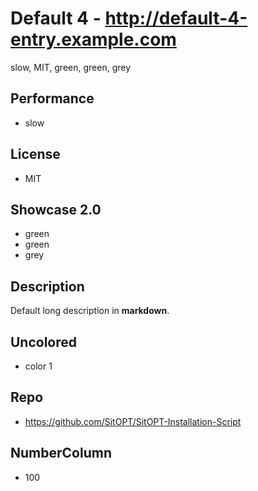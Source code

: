 # Default 4 - http://default-4-entry.example.com
slow, MIT, green, green, grey

## Performance
- slow

## License
- MIT

## Showcase 2.0
- green
- green
- grey

## Description
Default long description in __markdown__.

## Uncolored
- color 1

## Repo
- https://github.com/SitOPT/SitOPT-Installation-Script

## NumberColumn
- 100